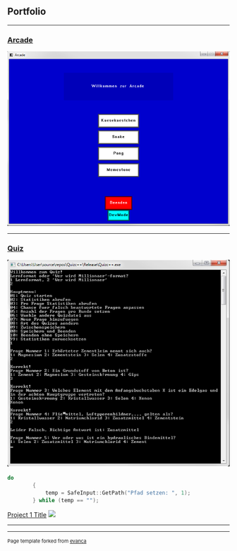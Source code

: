 ## Portfolio

---

### [Arcade](/arcade_page)
<img src="ArcadeMainMenu.PNG?raw=true"/><br/>

---

### [Quiz](/quiz_page)
<img src="quiz.png?raw=true"/><br/>
```c++
do
		{
			temp = SafeInput::GetPath("Pfad setzen: ", 1);
		} while (temp == "");
```





[Project 1 Title](/sample_page)
<img src="images/dummy_thumbnail.jpg?raw=true"/>

<!------->
<!--[Project 2 Title](/pdf/sample_presentation.pdf)
<img src="images/dummy_thumbnail.jpg?raw=true"/> -->

<!------->
<!--[Arcade](https://github.com/Conqueror933/Arcade)-->
<!--- [Project 1 Title](http://example.com/)-->
<!--- [Project 2 Title](http://example.com/)-->
<!--- [Project 3 Title](http://example.com/)-->
<!--- [Project 4 Title](http://example.com/)-->
<!--- [Project 5 Title](http://example.com/)-->

---




---
<p style="font-size:11px">Page template forked from <a href="https://github.com/evanca/quick-portfolio">evanca</a></p>
<!-- Remove above link if you don't want to attibute -->
